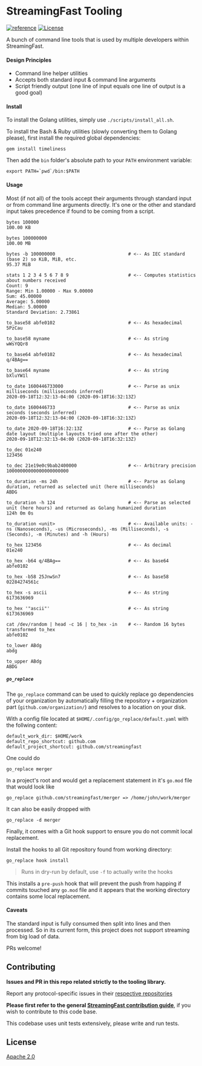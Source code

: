 # StreamingFast Tooling
[![reference](https://img.shields.io/badge/godoc-reference-5272B4.svg?style=flat-square)](https://pkg.go.dev/github.com/streamingfast/tooling)
[![License](https://img.shields.io/badge/License-Apache%202.0-blue.svg)](https://opensource.org/licenses/Apache-2.0)

A bunch of command line tools that is used by multiple developers within StreamingFast.

#### Design Principles

- Command line helper utilities
- Accepts both standard input & command line arguments
- Script friendly output (one line of input equals one line of output is a good goal)

#### Install

To install the Golang utilities, simply use `./scripts/install_all.sh`.

To install the Bash & Ruby utilities (slowly converting them to Golang please), first
install the required global dependencies:

```
gem install timeliness
```

Then add the `bin` folder's absolute path to your `PATH` environment variable:

```
export PATH=`pwd`/bin:$PATH
```

#### Usage

Most (if not all) of the tools accept their arguments through standard input
or from command line arguments directly. It's one or the other and standard input
takes precedence if found to be coming from a script.

```
bytes 100000
100.00 KB

bytes 100000000
100.00 MB

bytes -b 100000000                           # <-- As IEC standard (base 2) so KiB, MiB, etc.
95.37 MiB

stats 1 2 3 4 5 6 7 8 9                      # <-- Computes statistics about numbers received
Count: 9
Range: Min 1.00000 - Max 9.00000
Sum: 45.00000
Average: 5.00000
Median: 5.00000
Standard Deviation: 2.73861

to_base58 abfe0102                           # <-- As hexadecimal
5PzCau

to_base58 myname                             # <-- As string
wWsYQQr8

to_base64 abfe0102                           # <-- As hexadecimal
q/4BAg==

to_base64 myname                             # <-- As string
bXluYW1l

to_date 1600446733000                        # <-- Parse as unix milliseconds (milliseconds inferred)
2020-09-18T12:32:13-04:00 (2020-09-18T16:32:13Z)

to_date 1600446733                           # <-- Parse as unix seconds (seconds inferred)
2020-09-18T12:32:13-04:00 (2020-09-18T16:32:13Z)

to_date 2020-09-18T16:32:13Z                 # <-- Parse as Golang date layout (multiple layouts tried one after the other)
2020-09-18T12:32:13-04:00 (2020-09-18T16:32:13Z)

to_dec 01e240
123456

to_dec 21e19e0c9bab2400000                   # <-- Arbitrary precision
10000000000000000000000

to_duration -ms 24h                          # <-- Parse as Golang duration, returned as selected unit (here milliseconds)
ABDG

to_duration -h 124                           # <-- Parse as selected unit (here hours) and returned as Golang humanized duration
124h 0m 0s

to_duration <unit>                           # <-- Available units: -ns (Nanoseconds), -us (Microseconds), -ms (Milliseconds), -s (Seconds), -m (Minutes) and -h (Hours)

to_hex 123456                                # <-- As decimal
01e240

to_hex -b64 q/4BAg==                         # <-- As base64
abfe0102

to_hex -b58 25JnwSn7                         # <-- As base58
02284274561c

to_hex -s ascii                              # <-- As string
6173636969

to_hex '"ascii"'                             # <-- As string
6173636969

cat /dev/random | head -c 16 | to_hex -in    # <-- Random 16 bytes transformed to_hex
abfe0102

to_lower ABdg
abdg

to_upper ABdg
ABDG
```

##### `go_replace`

The `go_replace` command can be used to quickly replace go dependencies of your organization
by automatically filling the repository + organization part (`github.com/organization/`) and
resolves to a location on your disk.

With a config file located at `$HOME/.config/go_replace/default.yaml` with the follwing content:

```
default_work_dir: $HOME/work
default_repo_shortcut: github.com
default_project_shortcut: github.com/streamingfast
```

One could do

```
go_replace merger
```

In a project's root and would get a replacement statement in it's `go.mod` file that would
look like

```
go_replace github.com/streamingfast/merger => /home/john/work/merger
```

It can also be easily dropped with

```
go_replace -d merger
```

Finally, it comes with a Git hook support to ensure you do not commit
local replacement.

Install the hooks to all Git repository found from working directory:

```
go_replace hook install
```

> Runs in dry-run by default, use `-f` to actually write the hooks

This installs a `pre-push` hook that will prevent the push from happing
if commits touched any `go.mod` file and it appears that the working
directory contains some local replacement.

#### Caveats

The standard input is fully consumed then split into lines and then processed. So in
its current form, this project does not support streaming from big load of data.

PRs welcome!

## Contributing

**Issues and PR in this repo related strictly to the tooling library.**

Report any protocol-specific issues in their
[respective repositories](https://github.com/streamingfast/streamingfast#protocols)

**Please first refer to the general
[StreamingFast contribution guide](https://github.com/streamingfast/streamingfast/blob/master/CONTRIBUTING.md)**,
if you wish to contribute to this code base.

This codebase uses unit tests extensively, please write and run tests.

## License

[Apache 2.0](LICENSE)